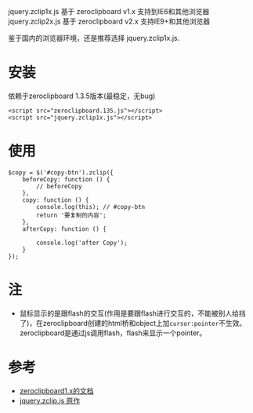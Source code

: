jquery.zclip1x.js 基于 zeroclipboard v1.x 支持到IE6和其他浏览器  
jquery.zclip2x.js 基于 zeroclipboard v2.x 支持IE9+和其他浏览器  

鉴于国内的浏览器环境，还是推荐选择 jquery.zclip1x.js.

# 安装

依赖于zeroclipboard 1.3.5版本(最稳定，无bug)

```
<script src="zeroclipboard.135.js"></script>
<script src="jquery.zclip1x.js"></script>
```

# 使用

```
$copy = $('#copy-btn').zclip({
    beforeCopy: function () {
        // beforeCopy
    },
    copy: function () {
        console.log(this); // #copy-btn
        return '要复制的内容';
    },
    afterCopy: function () {

        console.log('after Copy');
    }
});

```


# 注

- 鼠标显示的是跟flash的交互(作用是要跟flash进行交互的，不能被别人给挡了)，在zeroclipboard创建的html桥和object上加`cursor:pointer`不生效。zeroclipboard是通过js调用flash，flash来显示一个pointer。

# 参考

- [zeroclipboard1.x的文档](https://github.com/zeroclipboard/zeroclipboard/blob/1.x-master/docs/instructions.md)
- [jquery.zclip.js 原作](https://github.com/patricklodder/jquery-zclip/blob/master/jquery.zclip.js)



